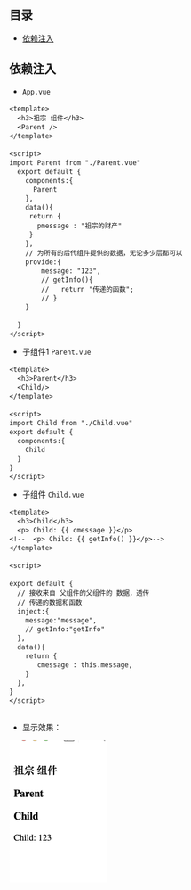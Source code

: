 ## 目录

- [依赖注入](#依赖注入)







## 依赖注入

- `App.vue`

```vue
<template>
  <h3>祖宗 组件</h3>
  <Parent />
</template>

<script>
import Parent from "./Parent.vue"
  export default {
    components:{
      Parent
    },
    data(){
     return {
       pmessage : "祖宗的财产"
     }
    },
    // 为所有的后代组件提供的数据，无论多少层都可以
    provide:{
        message: "123",
        // getInfo(){
        //   return "传递的函数";
        // }
    }

  }
</script>
```

- 子组件1  `Parent.vue`

```vue
<template>
  <h3>Parent</h3>
  <Child/>
</template>

<script>
import Child from "./Child.vue"
export default {
  components:{
    Child
  }
}
</script>
```

- 子组件  `Child.vue`

```vue
<template>
  <h3>Child</h3>
  <p> Child: {{ cmessage }}</p>
<!--  <p> Child: {{ getInfo() }}</p>-->
</template>

<script>

export default {
  // 接收来自 父组件的父组件的 数据，透传
  // 传递的数据和函数
  inject:{
    message:"message",
    // getInfo:"getInfo"
  },
  data(){
    return {
       cmessage : this.message,
    }
  },
}
</script>


```

- 显示效果：

<img src="./assets/image-20240717150413526.png" alt="image-20240717150413526" style="zoom:50%;" />
